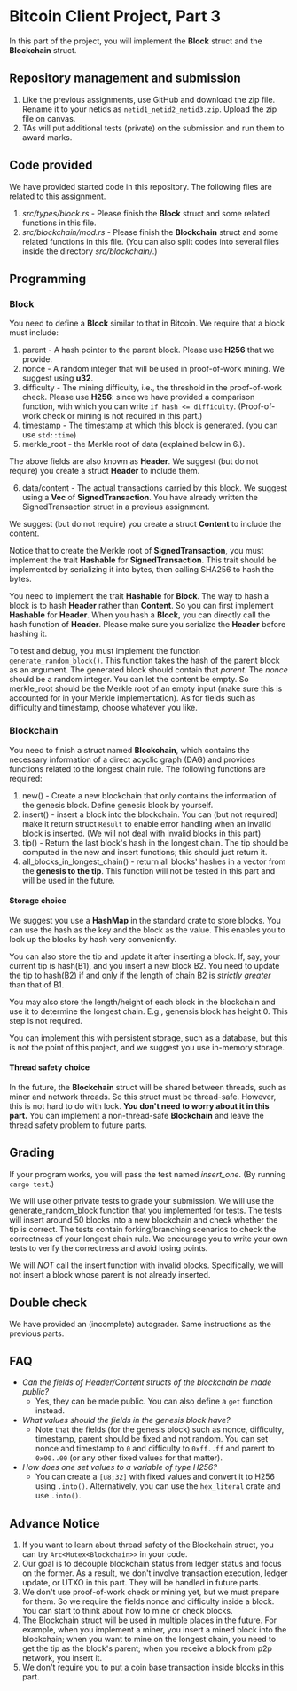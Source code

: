 # Bitcoin Client Project, Part 3

In this part of the project, you will implement the **Block** struct and the **Blockchain** struct.

## Repository management and submission

1. Like the previous assignments, use GitHub and download the zip file. Rename it to your netids as `netid1_netid2_netid3.zip`. Upload the zip file on canvas.
2. TAs will put additional tests (private) on the submission and run them to award marks.

## Code provided
We have provided started code in this repository. The following files are related to this assignment.
1. *src/types/block.rs* - Please finish the **Block** struct and some related functions in this file.
2. *src/blockchain/mod.rs* - Please finish the **Blockchain** struct and some related functions in this file. (You can also split codes into several files inside the directory *src/blockchain/*.)

## Programming

### Block

You need to define a **Block** similar to that in Bitcoin. We require that a block must include:
1. parent - A hash pointer to the parent block. Please use **H256** that we provide.
2. nonce - A random integer that will be used in proof-of-work mining. We suggest using **u32**.
3. difficulty - The mining difficulty, i.e., the threshold in the proof-of-work check. Please use **H256**: since we have provided a comparison function, with which you can write `if hash <= difficulty`. (Proof-of-work check or mining is not required in this part.)
4. timestamp - The timestamp at which this block is generated. (you can use `std::time`)
5. merkle\_root - the Merkle root of data (explained below in 6.).

The above fields are also known as **Header**. We suggest (but do not require) you create a struct **Header** to include them.

6. data/content - The actual transactions carried by this block. We suggest using a **Vec** of **SignedTransaction**. You have already written the SignedTransaction struct in a previous assignment.

We suggest (but do not require) you create a struct **Content** to include the content.

Notice that to create the Merkle root of **SignedTransaction**, you must implement the trait **Hashable** for **SignedTransaction**. This trait should be implemented by serializing it into bytes, then calling SHA256 to hash the bytes.

You need to implement the trait **Hashable** for **Block**. The way to hash a block is to hash **Header** rather than **Content**. So you can first implement **Hashable** for **Header**. When you hash a **Block**, you can directly call the hash function of **Header**. Please make sure you serialize the **Header** before hashing it.

To test and debug, you must implement the function `generate_random_block()`. This function takes the hash of the parent block as an argument. The generated block should contain that *parent*. The *nonce* should be a random integer. You can let the content be empty. So merkle\_root should be the Merkle root of an empty input (make sure this is accounted for in your Merkle implementation). As for fields such as difficulty and timestamp, choose whatever you like.

### Blockchain

You need to finish a struct named **Blockchain**, which contains the necessary information of a direct acyclic graph (DAG) and provides functions related to the longest chain rule. The following functions are required:
1. new() - Create a new blockchain that only contains the information of the genesis block. Define genesis block by yourself. 
2. insert() - insert a block into the blockchain. You can (but not required) make it return struct `Result` to enable error handling when an invalid block is inserted. (We will not deal with invalid blocks in this part)
3. tip() - Return the last block's hash in the longest chain. The tip should be computed in the new and insert functions; this should just return it.
4. all_blocks_in_longest_chain() - return all blocks' hashes in a vector from the **genesis to the tip**. This function will not be tested in this part and will be used in the future.

#### Storage choice

We suggest you use a **HashMap** in the standard crate to store blocks. You can use the hash as the key and the block as the value. This enables you to look up the blocks by hash very conveniently.

You can also store the tip and update it after inserting a block. If, say, your current tip is hash(B1), and you insert a new block B2. You need to update the tip to hash(B2) if and only if the length of chain B2 is *strictly greater* than that of B1.

You may also store the length/height of each block in the blockchain and use it to determine the longest chain. E.g., genensis block has height 0. This step is not required.

You can implement this with persistent storage, such as a database, but this is not the point of this project, and we suggest you use in-memory storage.

#### Thread safety choice

In the future, the **Blockchain** struct will be shared between threads, such as miner and network threads. So this struct must be thread-safe. However, this is not hard to do with lock. **You don't need to worry about it in this part.** You can implement a non-thread-safe **Blockchain** and leave the thread safety problem to future parts.

## Grading

If your program works, you will pass the test named *insert_one*. (By running `cargo test`.)

We will use other private tests to grade your submission. We will use the generate_random_block function that you implemented for tests.
The tests will insert around 50 blocks into a new blockchain and check whether the tip is correct. The tests contain forking/branching scenarios to check the correctness of your longest chain rule. We encourage you to write your own tests to verify the correctness and avoid losing points.

We will *NOT* call the insert function with invalid blocks. Specifically, we will not insert a block whose parent is not already inserted.

## Double check
We have provided an (incomplete) autograder. Same instructions as the previous parts.

## FAQ
- *Can the fields of Header/Content structs of the blockchain be made public?* 
    - Yes, they can be made public. You can also define a `get` function instead.
- *What values should the fields in the genesis block have?* 
    - Note that the fields (for the genesis block) such as nonce, difficulty, timestamp, parent should be fixed and not random. You can set nonce and timestamp to `0` and difficulty to `0xff..ff` and parent to `0x00..00` (or any other fixed values for that matter).
- *How does one set values to a variable of type H256?* 
    - You can create a `[u8;32]` with fixed values and convert it to H256 using `.into()`. Alternatively, you can use the `hex_literal` crate and use `.into()`.

## Advance Notice
1. If you want to learn about thread safety of the Blockchain struct, you can try `Arc<Mutex<Blockchain>>` in your code.
2. Our goal is to decouple blockchain status from ledger status and focus on the former. As a result, we don't involve transaction execution, ledger update, or UTXO in this part. They will be handled in future parts.
3. We don't use proof-of-work check or mining yet, but we must prepare for them. So we require the fields nonce and difficulty inside a block. You can start to think about how to mine or check blocks.
4. The Blockchain struct will be used in multiple places in the future. For example, when you implement a miner, you insert a mined block into the blockchain; when you want to mine on the longest chain, you need to get the tip as the block's parent; when you receive a block from p2p network, you insert it.
5. We don't require you to put a coin base transaction inside blocks in this part.
